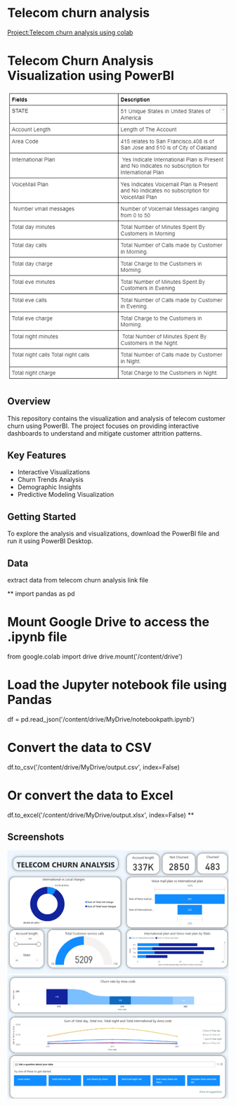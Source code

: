 # Telecom churn analysis
[Project:Telecom churn analysis using colab](https://github.com/sumeetbabar2809/Telecom-churn-analysis)

# Telecom Churn Analysis Visualization using PowerBI
![telecom_churn_analysis](telecom_churn_analysis_9a7b03bd50.png)

## Overview
This repository contains the visualization and analysis of telecom customer churn using PowerBI. The project focuses on providing interactive dashboards to understand and mitigate customer attrition patterns.

## Key Features
- Interactive Visualizations
- Churn Trends Analysis
- Demographic Insights
- Predictive Modeling Visualization

## Getting Started
To explore the analysis and visualizations, download the PowerBI file and run it using PowerBI Desktop.

## Data
extract data from telecom churn analysis link file 

**
import pandas as pd

# Mount Google Drive to access the .ipynb file
from google.colab import drive
drive.mount('/content/drive')

# Load the Jupyter notebook file using Pandas
df = pd.read_json('/content/drive/MyDrive/notebookpath.ipynb')

# Convert the data to CSV
df.to_csv('/content/drive/MyDrive/output.csv', index=False)

# Or convert the data to Excel
df.to_excel('/content/drive/MyDrive/output.xlsx', index=False)
**

## Screenshots
![Dashboard 1](dashboard1.png)
![Dashboard 2](dashboard2.png)
